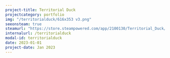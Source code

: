 ```yaml
---
project-title: Territorial Duck
projectcategory: portfolio
img: "/territorialduck/616x353 v3.png"
seeonsteam: true
steamurl: "https://store.steampowered.com/app/2100130/Territorial_Duck/"
internalurl: /territorialduck
modal-id: territorialduck
date: 2023-01-01
project-date: Jan 2023
---
```


